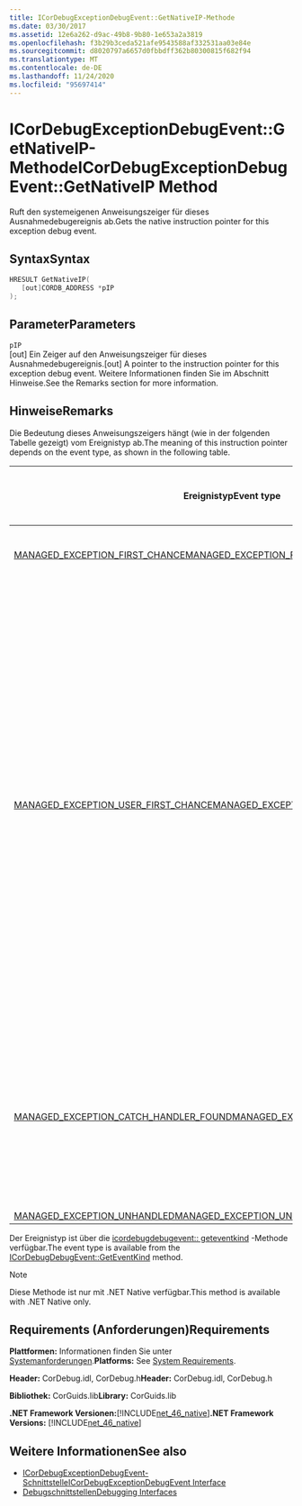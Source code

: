 ```yaml
---
title: ICorDebugExceptionDebugEvent::GetNativeIP-Methode
ms.date: 03/30/2017
ms.assetid: 12e6a262-d9ac-49b8-9b80-1e653a2a3819
ms.openlocfilehash: f3b29b3ceda521afe9543588af332531aa03e84e
ms.sourcegitcommit: d8020797a6657d0fbbdff362b80300815f682f94
ms.translationtype: MT
ms.contentlocale: de-DE
ms.lasthandoff: 11/24/2020
ms.locfileid: "95697414"
---
```

# <a name="icordebugexceptiondebugeventgetnativeip-method"></a><span data-ttu-id="c7f47-102">ICorDebugExceptionDebugEvent::GetNativeIP-Methode</span><span class="sxs-lookup"><span data-stu-id="c7f47-102">ICorDebugExceptionDebugEvent::GetNativeIP Method</span></span>

<span data-ttu-id="c7f47-103">Ruft den systemeigenen Anweisungszeiger für dieses Ausnahmedebugereignis ab.</span><span class="sxs-lookup"><span data-stu-id="c7f47-103">Gets the native instruction pointer for this exception debug event.</span></span>  
  
## <a name="syntax"></a><span data-ttu-id="c7f47-104">Syntax</span><span class="sxs-lookup"><span data-stu-id="c7f47-104">Syntax</span></span>  
  
```cpp  
HRESULT GetNativeIP(  
   [out]CORDB_ADDRESS *pIP  
);  
```  
  
## <a name="parameters"></a><span data-ttu-id="c7f47-105">Parameter</span><span class="sxs-lookup"><span data-stu-id="c7f47-105">Parameters</span></span>  

 `pIP`  
 <span data-ttu-id="c7f47-106">[out] Ein Zeiger auf den Anweisungszeiger für dieses Ausnahmedebugereignis.</span><span class="sxs-lookup"><span data-stu-id="c7f47-106">[out] A pointer to the instruction pointer for this exception debug event.</span></span> <span data-ttu-id="c7f47-107">Weitere Informationen finden Sie im Abschnitt Hinweise.</span><span class="sxs-lookup"><span data-stu-id="c7f47-107">See the Remarks section for more information.</span></span>  
  
## <a name="remarks"></a><span data-ttu-id="c7f47-108">Hinweise</span><span class="sxs-lookup"><span data-stu-id="c7f47-108">Remarks</span></span>  

 <span data-ttu-id="c7f47-109">Die Bedeutung dieses Anweisungszeigers hängt (wie in der folgenden Tabelle gezeigt) vom Ereignistyp ab.</span><span class="sxs-lookup"><span data-stu-id="c7f47-109">The meaning of this instruction pointer depends on the event type, as shown in the following table.</span></span>  
  
|<span data-ttu-id="c7f47-110">Ereignistyp</span><span class="sxs-lookup"><span data-stu-id="c7f47-110">Event type</span></span>|<span data-ttu-id="c7f47-111">Bedeutung des `pStackPointer`-Werts</span><span class="sxs-lookup"><span data-stu-id="c7f47-111">Meaning of `pStackPointer` value</span></span>|  
|----------------|--------------------------------------|  
|[<span data-ttu-id="c7f47-112">MANAGED_EXCEPTION_FIRST_CHANCE</span><span class="sxs-lookup"><span data-stu-id="c7f47-112">MANAGED_EXCEPTION_FIRST_CHANCE</span></span>](cordebugrecordformat-enumeration.md)|<span data-ttu-id="c7f47-113">Die Adresse der fehlerhaften Anweisung.</span><span class="sxs-lookup"><span data-stu-id="c7f47-113">The address of the faulting instruction.</span></span>|  
|[<span data-ttu-id="c7f47-114">MANAGED_EXCEPTION_USER_FIRST_CHANCE</span><span class="sxs-lookup"><span data-stu-id="c7f47-114">MANAGED_EXCEPTION_USER_FIRST_CHANCE</span></span>](cordebugrecordformat-enumeration.md)|<span data-ttu-id="c7f47-115">Die Code Adresse im Frame, der durch die [getstackpointer](icordebugexceptiondebugevent-getstackpointer-method.md) -Methode angegeben wird, in der die Ausführung fortgesetzt wird, wenn keine Ausnahme ausgelöst wurde.</span><span class="sxs-lookup"><span data-stu-id="c7f47-115">The code address in the frame indicated by the [GetStackPointer](icordebugexceptiondebugevent-getstackpointer-method.md) method where execution would resume if no exception had been raised.</span></span> <span data-ttu-id="c7f47-116">Die Ausnahme kann ggf. bewirken, dass anderer Code (z. B. der Catch-Block einer nicht verursachen eine `try/catch/finally`-Klausel) in diesem Frame ausgeführt wird.</span><span class="sxs-lookup"><span data-stu-id="c7f47-116">The exception may or may not cause different code, such as the catch block of a `try/catch/finally` clause, to be executed in this frame.</span></span>|  
|[<span data-ttu-id="c7f47-117">MANAGED_EXCEPTION_CATCH_HANDLER_FOUND</span><span class="sxs-lookup"><span data-stu-id="c7f47-117">MANAGED_EXCEPTION_CATCH_HANDLER_FOUND</span></span>](cordebugrecordformat-enumeration.md)|<span data-ttu-id="c7f47-118">Die Code Adresse, `catch` an der die handlerausführung in dem Frame beginnt, der durch die [getstackpointer](icordebugexceptiondebugevent-getstackpointer-method.md) -Methode angegeben wird.</span><span class="sxs-lookup"><span data-stu-id="c7f47-118">The code address where `catch` handler execution will start in the frame indicated by the [GetStackPointer](icordebugexceptiondebugevent-getstackpointer-method.md) method.</span></span>|  
|[<span data-ttu-id="c7f47-119">MANAGED_EXCEPTION_UNHANDLED</span><span class="sxs-lookup"><span data-stu-id="c7f47-119">MANAGED_EXCEPTION_UNHANDLED</span></span>](cordebugrecordformat-enumeration.md)|<span data-ttu-id="c7f47-120">`pIP` ist 0.</span><span class="sxs-lookup"><span data-stu-id="c7f47-120">`pIP` is 0.</span></span>|  
  
 <span data-ttu-id="c7f47-121">Der Ereignistyp ist über die [icordebugdebugevent:: geteventkind](icordebugdebugevent-geteventkind-method.md) -Methode verfügbar.</span><span class="sxs-lookup"><span data-stu-id="c7f47-121">The event type is available from the [ICorDebugDebugEvent::GetEventKind](icordebugdebugevent-geteventkind-method.md) method.</span></span>  
  
> [!NOTE]
> <span data-ttu-id="c7f47-122">Diese Methode ist nur mit .NET Native verfügbar.</span><span class="sxs-lookup"><span data-stu-id="c7f47-122">This method is available with .NET Native only.</span></span>  
  
## <a name="requirements"></a><span data-ttu-id="c7f47-123">Requirements (Anforderungen)</span><span class="sxs-lookup"><span data-stu-id="c7f47-123">Requirements</span></span>  

 <span data-ttu-id="c7f47-124">**Plattformen:** Informationen finden Sie unter [Systemanforderungen](../../get-started/system-requirements.md).</span><span class="sxs-lookup"><span data-stu-id="c7f47-124">**Platforms:** See [System Requirements](../../get-started/system-requirements.md).</span></span>  
  
 <span data-ttu-id="c7f47-125">**Header:** CorDebug.idl, CorDebug.h</span><span class="sxs-lookup"><span data-stu-id="c7f47-125">**Header:** CorDebug.idl, CorDebug.h</span></span>  
  
 <span data-ttu-id="c7f47-126">**Bibliothek:** CorGuids.lib</span><span class="sxs-lookup"><span data-stu-id="c7f47-126">**Library:** CorGuids.lib</span></span>  
  
 <span data-ttu-id="c7f47-127">**.NET Framework Versionen:**[!INCLUDE[net_46_native](../../../../includes/net-46-native-md.md)]</span><span class="sxs-lookup"><span data-stu-id="c7f47-127">**.NET Framework Versions:** [!INCLUDE[net_46_native](../../../../includes/net-46-native-md.md)]</span></span>  
  
## <a name="see-also"></a><span data-ttu-id="c7f47-128">Weitere Informationen</span><span class="sxs-lookup"><span data-stu-id="c7f47-128">See also</span></span>

- [<span data-ttu-id="c7f47-129">ICorDebugExceptionDebugEvent-Schnittstelle</span><span class="sxs-lookup"><span data-stu-id="c7f47-129">ICorDebugExceptionDebugEvent Interface</span></span>](icordebugexceptiondebugevent-interface.md)
- [<span data-ttu-id="c7f47-130">Debugschnittstellen</span><span class="sxs-lookup"><span data-stu-id="c7f47-130">Debugging Interfaces</span></span>](debugging-interfaces.md)
